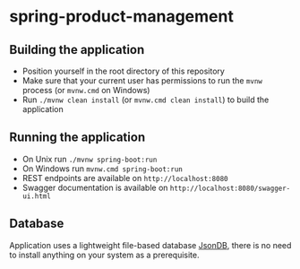 # spring-product-management

## Building the application

- Position yourself in the root directory of this repository
- Make sure that your current user has permissions to run the `mvnw` process (or `mvnw.cmd` on Windows)
- Run `./mvnw clean install` (or `mvnw.cmd clean install`) to build the application

## Running the application

- On Unix run `./mvnw spring-boot:run`
- On Windows run `mvnw.cmd spring-boot:run`
- REST endpoints are available on `http://localhost:8080`
- Swagger documentation is available on `http://localhost:8080/swagger-ui.html`

## Database

Application uses a lightweight file-based database [JsonDB](http://jsondb.io), there is no need to install anything on your system as a prerequisite.
